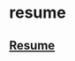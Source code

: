 # resume
## [Resume](https://drive.google.com/file/d/1wBuZ0UUWGMFNRGPIxhNDB6SOR8LzBsVM/view?usp=sharing)
